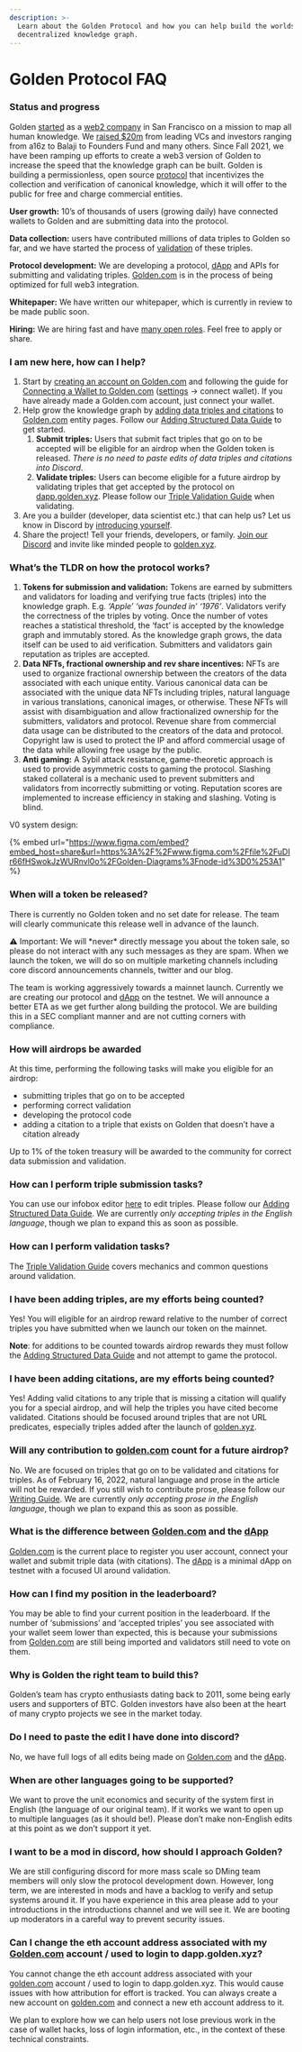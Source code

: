 ```yaml
---
description: >-
  Learn about the Golden Protocol and how you can help build the worlds largest
  decentralized knowledge graph.
---
```


# Golden Protocol FAQ

### Status and progress

Golden [started](https://golden.com/blog/introducing-golden/) as a [web2 company](https://golden.com/wiki/Golden-5R) in San Francisco on a mission to map all human knowledge. We [raised $20m](https://golden.com/blog/golden-raises-14-5m-series-a-led-by-a16z/) from leading VCs and investors ranging from a16z to Balaji to Founders Fund and many others. Since Fall 2021, we have been ramping up efforts to create a web3 version of Golden to increase the speed that the knowledge graph can be built. Golden is building a permissionless, open source [protocol](https://golden.xyz/) that incentivizes the collection and verification of canonical knowledge, which it will offer to the public for free and charge commercial entities.

**User growth:** 10’s of thousands of users (growing daily) have connected wallets to Golden and are submitting data into the protocol.

**Data collection:** users have contributed millions of data triples to Golden so far, and we have started the process of [validation](http://dapp.golden.xyz) of these triples.

**Protocol development:** We are developing a protocol, [dApp](https://dapp.golden.xyz/) and APIs for submitting and validating triples. [Golden.com](http://golden.com) is in the process of being optimized for full web3 integration.

**Whitepaper:** We have written our whitepaper, which is currently in review to be made public soon.

**Hiring:** We are hiring fast and have [many open roles](https://www.notion.so/Golden-Careers-Public-c19e625ad4874be8b845b756ee1b0252). Feel free to apply or share.

### I am new here, how can I help?

1. Start by [creating an account on Golden.com](https://golden.com/signup) and following the guide for [Connecting a Wallet to Golden.com](https://www.notion.so/Connecting-a-Wallet-to-Golden-com-8cc2addc89f14e8eab4c6d522fada13c) ([settings](https://golden.com/settings/profile) → connect wallet). If you have already made a Golden.com account, just connect your wallet.
2. Help grow the knowledge graph by [adding data triples and citations](https://www.notion.so/Adding-Structured-Data-Guide-ae657337bf4f4e54ae4402df083c76ac) to [Golden.com](http://golden.com) entity pages. Follow our [Adding Structured Data Guide](https://www.notion.so/Adding-Structured-Data-Guide-ae657337bf4f4e54ae4402df083c76ac) to get started.
   1. **Submit triples:** Users that submit fact triples that go on to be accepted will be eligible for an airdrop when the Golden token is released. _There is no need to paste edits of data triples and citations into Discord_.
   2. **Validate triples:** Users can become eligible for a future airdrop by validating triples that get accepted by the protocol on [dapp.golden.xyz](http://dapp.golden.xyz). Please follow our [Triple Validation Guide](https://www.notion.so/Triple-Validation-Guide-84ec0a78cfe941b9876007cccca61b31) when validating.
3. Are you a builder (developer, data scientist etc.) that can help us? Let us know in Discord by [introducing yourself](https://discord.gg/q996ewZN).
4. Share the project! Tell your friends, developers, or family. [Join our Discord](https://discord.gg/28QcktsGmG) and invite like minded people to [golden.xyz](https://golden.xyz).

### **What’s the TLDR on how the protocol works?**

1. **Tokens for submission and validation:** Tokens are earned by submitters and validators for loading and verifying true facts (triples) into the knowledge graph. E.g. _‘Apple’ ‘was founded in’ ‘1976’_. Validators verify the correctness of the triples by voting. Once the number of votes reaches a statistical threshold, the ‘fact’ is accepted by the knowledge graph and immutably stored. As the knowledge graph grows, the data itself can be used to aid verification. Submitters and validators gain reputation as triples are accepted.
2. **Data NFTs, fractional ownership and rev share incentives:** NFTs are used to organize fractional ownership between the creators of the data associated with each unique entity. Various canonical data can be associated with the unique data NFTs including triples, natural language in various translations, canonical images, or otherwise. These NFTs will assist with disambiguation and allow fractionalized ownership for the submitters, validators and protocol. Revenue share from commercial data usage can be distributed to the creators of the data and protocol. Copyright law is used to protect the IP and afford commercial usage of the data while allowing free usage by the public.
3. **Anti gaming:** A Sybil attack resistance, game-theoretic approach is used to provide asymmetric costs to gaming the protocol. Slashing staked collateral is a mechanic used to prevent submitters and validators from incorrectly submitting or voting. Reputation scores are implemented to increase efficiency in staking and slashing. Voting is blind.

V0 system design:

{% embed url="https://www.figma.com/embed?embed_host=share&url=https%3A%2F%2Fwww.figma.com%2Ffile%2FuDIr66fHSwokJzWURnvl0o%2FGolden-Diagrams%3Fnode-id%3D0%253A1" %}

### When will a token be released?

There is currently no Golden token and no set date for release. The team will clearly communicate this release well in advance of the launch.

⚠️ Important: We will \*never\* directly message you about the token sale, so please do not interact with any such messages as they are spam. When we launch the token, we will do so on multiple marketing channels including core discord announcements channels, twitter and our blog.

The team is working aggressively towards a mainnet launch. Currently we are creating our protocol and [dApp](https://dapp.golden.xyz/) on the testnet. We will announce a better ETA as we get further along building the protocol. We are building this in a SEC compliant manner and are not cutting corners with compliance.

### **How will airdrops be awarded**

At this time, performing the following tasks will make you eligible for an airdrop:

* submitting triples that go on to be accepted
* performing correct validation
* developing the protocol code
* adding a citation to a triple that exists on Golden that doesn’t have a citation already

Up to 1% of the token treasury will be awarded to the community for correct data submission and validation.

### How can I perform triple submission tasks?

You can use our infobox editor [here](https://jmp.sh/UanEHeA) to edit triples. Please follow our [Adding Structured Data Guide](https://www.notion.so/Adding-Structured-Data-Guide-ae657337bf4f4e54ae4402df083c76ac). We are currently _only accepting triples in the English language_, though we plan to expand this as soon as possible.

### How can I perform validation tasks?

The [Triple Validation Guide](https://www.notion.so/Triple-Validation-Guide-84ec0a78cfe941b9876007cccca61b31) covers mechanics and common questions around validation.

### I have been adding triples, are my efforts being counted?

Yes! You will eligible for an airdrop reward relative to the number of correct triples you have submitted when we launch our token on the mainnet.

**Note**: for additions to be counted towards airdrop rewards they must follow the [Adding Structured Data Guide](https://www.notion.so/Adding-Structured-Data-Guide-ae657337bf4f4e54ae4402df083c76ac) and not attempt to game the protocol.

### I have been adding citations, are my efforts being counted?

Yes! Adding valid citations to any triple that is missing a citation will qualify you for a special airdrop, and will help the triples you have cited become validated. Citations should be focused around triples that are not URL predicates, especially triples added after the launch of [golden.xyz](http://golden.xyz).

### **Will any contribution to** [**golden.com**](http://golden.com) **count for a future airdrop?**

No. We are focused on triples that go on to be validated and citations for triples. As of February 16, 2022, natural language and prose in the article will not be rewarded. If you still wish to contribute prose, please follow our [Writing Guide](https://www.notion.so/Writing-Guide-1e96be6c4c4742a288a142dbc212248c). We are currently _only accepting prose in the English language_, though we plan to expand this as soon as possible.

### What is the difference between [**Golden.com**](http://golden.com) **and the** [**dApp**](https://dapp.golden.xyz/)

[Golden.com](http://golden.com) is the current place to register you user account, connect your wallet and submit triple data (with citations). The [dApp](https://dapp.golden.xyz/) is a minimal dApp on testnet with a focused UI around validation.

### How can I find my position in the leaderboard?

You may be able to find your current position in the leaderboard. If the number of ‘submissions’ and ‘accepted triples’ you see associated with your wallet seem lower than expected, this is because your submissions from [Golden.com](http://golden.com) are still being imported and validators still need to vote on them.

### Why is Golden the right team to build this?

Golden’s team has crypto enthusiasts dating back to 2011, some being early users and supporters of BTC. Golden investors have also been at the heart of many crypto projects we see in the market today.

### **Do I need to paste the edit I have done into discord?**

No, we have full logs of all edits being made on [Golden.com](http://golden.com) and the [dApp](https://dapp.golden.xyz/).

### **When are other languages going to be supported?**

We want to prove the unit economics and security of the system first in English (the language of our original team). If it works we want to open up to multiple languages (as it should be!). Please don’t make non-English edits at this point as we don’t support it yet.

### **I want to be a mod in discord, how should I approach Golden?**

We are still configuring discord for more mass scale so DMing team members will only slow the protocol development down. However, long term, we are interested in mods and have a backlog to verify and setup systems around it. If you have experience in this area please add to your introductions in the introductions channel and we will see it. We are booting up moderators in a careful way to prevent security issues.

### Can I change the eth account address associated with my [Golden.com](http://golden.com/) account / used to login to dapp.golden.xyz?

You cannot change the eth account address associated with your [golden.com](http://golden.com/) account / used to login to dapp.golden.xyz. This would cause issues with how attribution for effort is tracked. You can always create a new account on [golden.com](http://golden.com/) and connect a new eth account address to it.

We plan to explore how we can help users not lose previous work in the case of wallet hacks, loss of login information, etc., in the context of these technical constraints.
